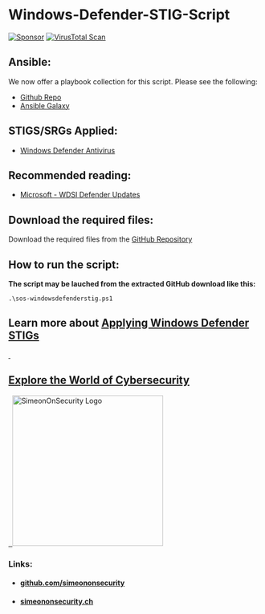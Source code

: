 # Windows-Defender-STIG-Script

 [![Sponsor](https://img.shields.io/badge/Sponsor-Click%20Here-ff69b4)](https://github.com/sponsors/simeononsecurity) [![VirusTotal Scan](https://github.com/simeononsecurity/Windows-Defender-STIG-Script/actions/workflows/virustotal.yml/badge.svg)](https://github.com/simeononsecurity/Windows-Defender-STIG-Script/actions/workflows/virustotal.yml)

## Ansible:
We now offer a playbook collection for this script. Please see the following:
- [Github Repo](https://github.com/simeononsecurity/Windows_STIG_Ansible)
- [Ansible Galaxy](https://galaxy.ansible.com/simeononsecurity/windows_stigs)

## STIGS/SRGs Applied:
- [Windows Defender Antivirus](https://dl.cyber.mil/stigs/zip/U_MS_Windows_Defender_Antivirus_V2R1_STIG.zip)

## Recommended reading:
- [Microsoft - WDSI Defender Updates](https://www.microsoft.com/en-us/wdsi/defenderupdates)

## Download the required files:

Download the required files from the [GitHub Repository](https://github.com/simeononsecurity/Windows-Defender-STIG-Script)

## How to run the script:

**The script may be lauched from the extracted GitHub download like this:**
```
.\sos-windowsdefenderstig.ps1
```
## Learn more about [Applying Windows Defender STIGs](https://simeononsecurity.ch/github/Windows-Defender-STIG-Script)
<a href="https://simeononsecurity.ch" target="_blank" rel="noopener noreferrer">
  <h2>Explore the World of Cybersecurity</h2>
</a>
<a href="https://simeononsecurity.ch" target="_blank" rel="noopener noreferrer">
  <img src="https://simeononsecurity.ch/img/banner.png" alt="SimeonOnSecurity Logo" width="300" height="300">
</a>

### Links:
- #### [github.com/simeononsecurity](https://github.com/simeononsecurity)
- #### [simeononsecurity.ch](https://simeononsecurity.ch)
